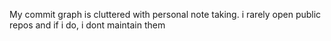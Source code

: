 My commit graph is cluttered with personal note taking. i rarely open public repos and if i do, i dont maintain them
